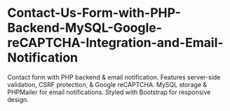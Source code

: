 # Contact-Us-Form-with-PHP-Backend-MySQL-Google-reCAPTCHA-Integration-and-Email-Notification
Contact form with PHP backend &amp; email notification. Features server-side validation, CSRF protection, &amp; Google reCAPTCHA. MySQL storage &amp; PHPMailer for email notifications. Styled with Bootstrap for responsive design.
